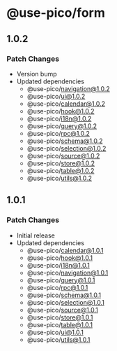 # @use-pico/form

## 1.0.2

### Patch Changes

- Version bump
- Updated dependencies
    - @use-pico/navigation@1.0.2
    - @use-pico/ui@1.0.2
    - @use-pico/calendar@1.0.2
    - @use-pico/hook@1.0.2
    - @use-pico/i18n@1.0.2
    - @use-pico/query@1.0.2
    - @use-pico/rpc@1.0.2
    - @use-pico/schema@1.0.2
    - @use-pico/selection@1.0.2
    - @use-pico/source@1.0.2
    - @use-pico/store@1.0.2
    - @use-pico/table@1.0.2
    - @use-pico/utils@1.0.2

## 1.0.1

### Patch Changes

- Initial release
- Updated dependencies
    - @use-pico/calendar@1.0.1
    - @use-pico/hook@1.0.1
    - @use-pico/i18n@1.0.1
    - @use-pico/navigation@1.0.1
    - @use-pico/query@1.0.1
    - @use-pico/rpc@1.0.1
    - @use-pico/schema@1.0.1
    - @use-pico/selection@1.0.1
    - @use-pico/source@1.0.1
    - @use-pico/store@1.0.1
    - @use-pico/table@1.0.1
    - @use-pico/ui@1.0.1
    - @use-pico/utils@1.0.1
